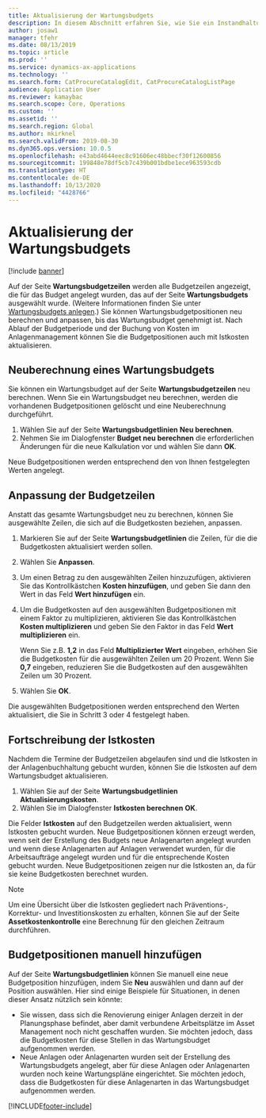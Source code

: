 ```yaml
---
title: Aktualisierung der Wartungsbudgets
description: In diesem Abschnitt erfahren Sie, wie Sie ein Instandhaltungsbudget im Anlagenmanagement aktualisieren.
author: josaw1
manager: tfehr
ms.date: 08/13/2019
ms.topic: article
ms.prod: ''
ms.service: dynamics-ax-applications
ms.technology: ''
ms.search.form: CatProcureCatalogEdit, CatProcureCatalogListPage
audience: Application User
ms.reviewer: kamaybac
ms.search.scope: Core, Operations
ms.custom: ''
ms.assetid: ''
ms.search.region: Global
ms.author: mkirknel
ms.search.validFrom: 2019-08-30
ms.dyn365.ops.version: 10.0.5
ms.openlocfilehash: e43abd4644eec8c91606ec48bbecf30f12600856
ms.sourcegitcommit: 199848e78df5cb7c439b001bdbe1ece963593cdb
ms.translationtype: HT
ms.contentlocale: de-DE
ms.lasthandoff: 10/13/2020
ms.locfileid: "4428766"
---
```

# <a name="update-maintenance-budgets"></a>Aktualisierung der Wartungsbudgets

[!include [banner](../../includes/banner.md)]

 

Auf der Seite **Wartungsbudgetzeilen** werden alle Budgetzeilen angezeigt, die für das Budget angelegt wurden, das auf der Seite **Wartungsbudgets** ausgewählt wurde. (Weitere Informationen finden Sie unter [Wartungsbudgets anlegen](create-maintenance-budget.md).) Sie können Wartungsbudgetpositionen neu berechnen und anpassen, bis das Wartungsbudget genehmigt ist. Nach Ablauf der Budgetperiode und der Buchung von Kosten im Anlagenmanagement können Sie die Budgetpositionen auch mit Istkosten aktualisieren.

## <a name="recalculate-a-maintenance-budget"></a>Neuberechnung eines Wartungsbudgets

Sie können ein Wartungsbudget auf der Seite **Wartungsbudgetzeilen** neu berechnen. Wenn Sie ein Wartungsbudget neu berechnen, werden die vorhandenen Budgetpositionen gelöscht und eine Neuberechnung durchgeführt.

1. Wählen Sie auf der Seite **Wartungsbudgetlinien** **Neu berechnen**.
2. Nehmen Sie im Dialogfenster **Budget neu berechnen** die erforderlichen Änderungen für die neue Kalkulation vor und wählen Sie dann **OK**.

Neue Budgetpositionen werden entsprechend den von Ihnen festgelegten Werten angelegt.

## <a name="adjust-budget-lines"></a>Anpassung der Budgetzeilen

Anstatt das gesamte Wartungsbudget neu zu berechnen, können Sie ausgewählte Zeilen, die sich auf die Budgetkosten beziehen, anpassen.

1. Markieren Sie auf der Seite **Wartungsbudgetlinien** die Zeilen, für die die Budgetkosten aktualisiert werden sollen.
2. Wählen Sie **Anpassen**.
3. Um einen Betrag zu den ausgewählten Zeilen hinzuzufügen, aktivieren Sie das Kontrollkästchen **Kosten hinzufügen**, und geben Sie dann den Wert in das Feld **Wert hinzufügen** ein.
4. Um die Budgetkosten auf den ausgewählten Budgetpositionen mit einem Faktor zu multiplizieren, aktivieren Sie das Kontrollkästchen **Kosten multiplizieren** und geben Sie den Faktor in das Feld **Wert multiplizieren** ein.

    Wenn Sie z.B. **1,2** in das Feld **Multiplizierter Wert** eingeben, erhöhen Sie die Budgetkosten für die ausgewählten Zeilen um 20 Prozent. Wenn Sie **0,7** eingeben, reduzieren Sie die Budgetkosten auf den ausgewählten Zeilen um 30 Prozent.

5. Wählen Sie **OK**.

Die ausgewählten Budgetpositionen werden entsprechend den Werten aktualisiert, die Sie in Schritt 3 oder 4 festgelegt haben.

## <a name="update-actual-costs"></a>Fortschreibung der Istkosten

Nachdem die Termine der Budgetzeilen abgelaufen sind und die Istkosten in der Anlagenbuchhaltung gebucht wurden, können Sie die Istkosten auf dem Wartungsbudget aktualisieren.

1. Wählen Sie auf der Seite **Wartungsbudgetlinien** **Aktualisierungskosten**.
2. Wählen Sie im Dialogfenster **Istkosten berechnen** **OK**.

Die Felder **Istkosten** auf den Budgetzeilen werden aktualisiert, wenn Istkosten gebucht wurden. Neue Budgetpositionen können erzeugt werden, wenn seit der Erstellung des Budgets neue Anlagenarten angelegt wurden und wenn diese Anlagenarten auf Anlagen verwendet wurden, für die Arbeitsaufträge angelegt wurden und für die entsprechende Kosten gebucht wurden. Neue Budgetpositionen zeigen nur die Istkosten an, da für sie keine Budgetkosten berechnet wurden.

> [!NOTE]
> Um eine Übersicht über die Istkosten gegliedert nach Präventions-, Korrektur- und Investitionskosten zu erhalten, können Sie auf der Seite **Assetkostenkontrolle** eine Berechnung für den gleichen Zeitraum durchführen. 

## <a name="manually-add-budget-lines"></a>Budgetpositionen manuell hinzufügen

Auf der Seite **Wartungsbudgetlinien** können Sie manuell eine neue Budgetposition hinzufügen, indem Sie **Neu** auswählen und dann auf der Position auswählen. Hier sind einige Beispiele für Situationen, in denen dieser Ansatz nützlich sein könnte:

- Sie wissen, dass sich die Renovierung einiger Anlagen derzeit in der Planungsphase befindet, aber damit verbundene Arbeitsplätze im Asset Management noch nicht geschaffen wurden. Sie möchten jedoch, dass die Budgetkosten für diese Stellen in das Wartungsbudget aufgenommen werden.
- Neue Anlagen oder Anlagenarten wurden seit der Erstellung des Wartungsbudgets angelegt, aber für diese Anlagen oder Anlagenarten wurden noch keine Wartungspläne eingerichtet. Sie möchten jedoch, dass die Budgetkosten für diese Anlagenarten in das Wartungsbudget aufgenommen werden.


[!INCLUDE[footer-include](../../../includes/footer-banner.md)]